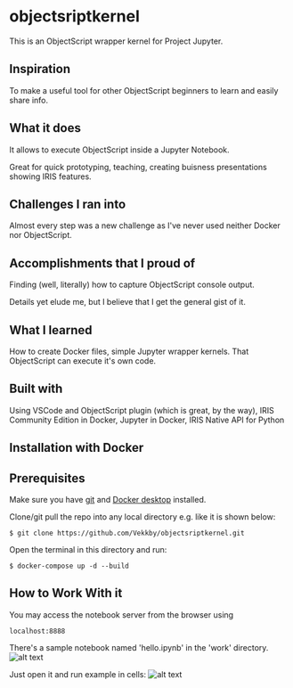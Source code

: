# objectsriptkernel
This is an ObjectScript wrapper kernel for Project Jupyter.

## Inspiration
To make a useful tool for other ObjectScript beginners to learn and easily share info.

## What it does
It allows to execute ObjectScript inside a Jupyter Notebook.

Great for quick prototyping, teaching, creating buisness presentations showing IRIS features.

## Challenges I ran into
Almost every step was a new challenge as I've never used neither Docker nor ObjectScript.

## Accomplishments that I proud of
Finding (well, literally) how to capture ObjectScript console output.

Details yet elude me, but I believe that I get the general gist of it.

## What I learned
How to create Docker files, simple Jupyter wrapper kernels. That ObjectScript can execute it's own code.

## Built with
Using VSCode and ObjectScript plugin (which is great, by the way), IRIS Community Edition in Docker,
Jupyter in Docker, IRIS Native API for Python


## Installation with Docker

## Prerequisites
Make sure you have [git](https://git-scm.com/book/en/v2/Getting-Started-Installing-Git) and [Docker desktop](https://www.docker.com/products/docker-desktop) installed.


Clone/git pull the repo into any local directory e.g. like it is shown below:

```
$ git clone https://github.com/Vekkby/objectsriptkernel.git
```

Open the terminal in this directory and run:

```
$ docker-compose up -d --build
```

## How to Work With it
You may access the notebook server from the browser using 
```
localhost:8888
``` 

There's a sample notebook named 'hello.ipynb' in the 'work' directory. 
![alt text](https://i.imgur.com/ualyzhy.gif "Example Notebook")

Just open it and run example in cells:
![alt text](https://i.imgur.com/42zQpo7.gif "Example Notebook Execution")

